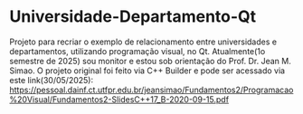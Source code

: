 # Universidade-Departamento-Qt
Projeto para recriar o exemplo de relacionamento entre universidades e departamentos, utilizando programação visual, no Qt.
Atualmente(1o semestre de 2025) sou monitor e estou sob orientação do Prof. Dr. Jean M. Simao.
O projeto original foi feito via C++ Builder e pode ser acessado via este link(30/05/2025): https://pessoal.dainf.ct.utfpr.edu.br/jeansimao/Fundamentos2/Programacao%20Visual/Fundamentos2-SlidesC++17_B-2020-09-15.pdf
